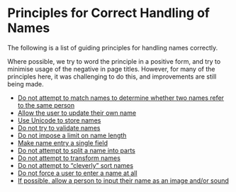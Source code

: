 ---
---

# Principles for Correct Handling of Names

The following is a list of guiding principles for handling names correctly.

Where possible, we try to word the principle in a positive form, and try to minimise
usage of the negative in page titles. However, for many of the principles here, it
was challenging to do this, and improvements are still being made.

- [Do not attempt to match names to determine whether two names refer to the same person](do-not-compare-names)
- [Allow the user to update their own name](allow-the-user-to-update-their-own-name)
- [Use Unicode to store names](use-unicode-to-store-names)
- [Do not try to validate names](do-not-validate-names)
- [Do not impose a limit on name length](do-not-limit-name-length)
- [Make name entry a single field](make-name-entry-a-single-field)
- [Do not attempt to split a name into parts](do-not-split-names)
- [Do not attempt to transform names](do-not-transform-names)
- [Do not attempt to “cleverly” sort names](do-not-sort-names)
- [Do not force a user to enter a name at all](do-not-require-a-name-at-all)
- [If possible, allow a person to input their name as an image and/or sound](allow-input-as-image-or-sound)
